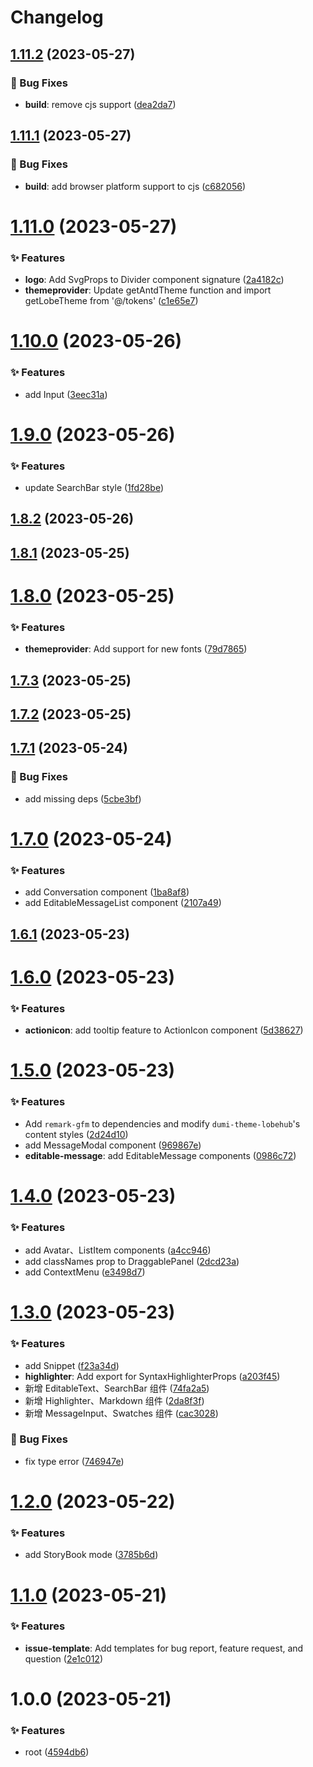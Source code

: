 # Changelog

## [1.11.2](https://github.com/lobehub/lobe-ui/compare/v1.11.1...v1.11.2) (2023-05-27)

### 🐛 Bug Fixes

- **build**: remove cjs support ([dea2da7](https://github.com/lobehub/lobe-ui/commit/dea2da7))

## [1.11.1](https://github.com/lobehub/lobe-ui/compare/v1.11.0...v1.11.1) (2023-05-27)

### 🐛 Bug Fixes

- **build**: add browser platform support to cjs ([c682056](https://github.com/lobehub/lobe-ui/commit/c682056))

# [1.11.0](https://github.com/lobehub/lobe-ui/compare/v1.10.0...v1.11.0) (2023-05-27)

### ✨ Features

- **logo**: Add SvgProps to Divider component signature ([2a4182c](https://github.com/lobehub/lobe-ui/commit/2a4182c))
- **themeprovider**: Update getAntdTheme function and import getLobeTheme from '@/tokens' ([c1e65e7](https://github.com/lobehub/lobe-ui/commit/c1e65e7))

# [1.10.0](https://github.com/lobehub/lobe-ui/compare/v1.9.0...v1.10.0) (2023-05-26)

### ✨ Features

- add Input ([3eec31a](https://github.com/lobehub/lobe-ui/commit/3eec31a))

# [1.9.0](https://github.com/lobehub/lobe-ui/compare/v1.8.2...v1.9.0) (2023-05-26)

### ✨ Features

- update SearchBar style ([1fd28be](https://github.com/lobehub/lobe-ui/commit/1fd28be))

## [1.8.2](https://github.com/lobehub/lobe-ui/compare/v1.8.1...v1.8.2) (2023-05-26)

## [1.8.1](https://github.com/lobehub/lobe-ui/compare/v1.8.0...v1.8.1) (2023-05-25)

# [1.8.0](https://github.com/lobehub/lobe-ui/compare/v1.7.3...v1.8.0) (2023-05-25)

### ✨ Features

- **themeprovider**: Add support for new fonts ([79d7865](https://github.com/lobehub/lobe-ui/commit/79d7865))

## [1.7.3](https://github.com/lobehub/lobe-ui/compare/v1.7.2...v1.7.3) (2023-05-25)

## [1.7.2](https://github.com/lobehub/lobe-ui/compare/v1.7.1...v1.7.2) (2023-05-25)

## [1.7.1](https://github.com/lobehub/lobe-ui/compare/v1.7.0...v1.7.1) (2023-05-24)

### 🐛 Bug Fixes

- add missing deps ([5cbe3bf](https://github.com/lobehub/lobe-ui/commit/5cbe3bf))

# [1.7.0](https://github.com/lobehub/lobe-ui/compare/v1.6.1...v1.7.0) (2023-05-24)

### ✨ Features

- add Conversation component ([1ba8af8](https://github.com/lobehub/lobe-ui/commit/1ba8af8))
- add EditableMessageList component ([2107a49](https://github.com/lobehub/lobe-ui/commit/2107a49))

## [1.6.1](https://github.com/lobehub/lobe-ui/compare/v1.6.0...v1.6.1) (2023-05-23)

# [1.6.0](https://github.com/lobehub/lobe-ui/compare/v1.5.0...v1.6.0) (2023-05-23)

### ✨ Features

- **actionicon**: add tooltip feature to ActionIcon component ([5d38627](https://github.com/lobehub/lobe-ui/commit/5d38627))

# [1.5.0](https://github.com/lobehub/lobe-ui/compare/v1.4.0...v1.5.0) (2023-05-23)

### ✨ Features

- Add `remark-gfm` to dependencies and modify `dumi-theme-lobehub`'s content styles ([2d24d10](https://github.com/lobehub/lobe-ui/commit/2d24d10))
- add MessageModal component ([969867e](https://github.com/lobehub/lobe-ui/commit/969867e))
- **editable-message**: add EditableMessage components ([0986c72](https://github.com/lobehub/lobe-ui/commit/0986c72))

# [1.4.0](https://github.com/lobehub/lobe-ui/compare/v1.3.0...v1.4.0) (2023-05-23)

### ✨ Features

- add Avatar、ListItem components ([a4cc946](https://github.com/lobehub/lobe-ui/commit/a4cc946))
- add classNames prop to DraggablePanel ([2dcd23a](https://github.com/lobehub/lobe-ui/commit/2dcd23a))
- add ContextMenu ([e3498d7](https://github.com/lobehub/lobe-ui/commit/e3498d7))

# [1.3.0](https://github.com/lobehub/lobe-ui/compare/v1.2.0...v1.3.0) (2023-05-23)

### ✨ Features

- add Snippet ([f23a34d](https://github.com/lobehub/lobe-ui/commit/f23a34d))
- **highlighter**: Add export for SyntaxHighlighterProps ([a203f45](https://github.com/lobehub/lobe-ui/commit/a203f45))
- 新增 EditableText、SearchBar 组件 ([74fa2a5](https://github.com/lobehub/lobe-ui/commit/74fa2a5))
- 新增 Highlighter、Markdown 组件 ([2da8f3f](https://github.com/lobehub/lobe-ui/commit/2da8f3f))
- 新增 MessageInput、Swatches 组件 ([cac3028](https://github.com/lobehub/lobe-ui/commit/cac3028))

### 🐛 Bug Fixes

- fix type error ([746947e](https://github.com/lobehub/lobe-ui/commit/746947e))

# [1.2.0](https://github.com/lobehub/lobe-ui/compare/v1.1.0...v1.2.0) (2023-05-22)

### ✨ Features

- add StoryBook mode ([3785b6d](https://github.com/lobehub/lobe-ui/commit/3785b6d))

# [1.1.0](https://github.com/lobehub/lobe-ui/compare/v1.0.0...v1.1.0) (2023-05-21)

### ✨ Features

- **issue-template**: Add templates for bug report, feature request, and question ([2e1c012](https://github.com/lobehub/lobe-ui/commit/2e1c012))

# 1.0.0 (2023-05-21)

### ✨ Features

- root ([4594db6](https://github.com/lobehub/lobe-ui/commit/4594db6))
